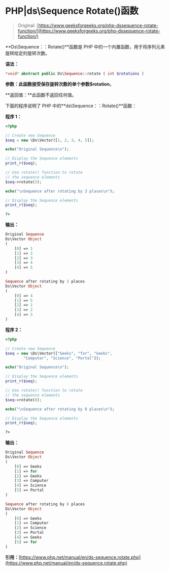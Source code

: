 # PHP|ds\Sequence Rotate()函数

> Original: [https://www.geeksforgeeks.org/php-dssequence-rotate-function/](https://www.geeksforgeeks.org/php-dssequence-rotate-function/)

**Ds\Sequence：：Rotate()**函数是 PHP 中的一个内置函数，用于将序列元素旋转给定的旋转次数。

**语法：**

```php
*void* abstract public Ds\Sequence::rotate ( int $rotations )

```

**参数：**此函数接受保存旋转次数的单个参数**$rotation**。

**返回值：**此函数不返回任何值。

下面的程序说明了 PHP 中的**ds\Sequence：：Rotate()**函数：

**程序 1：**

```php
<?php 

// Create new Sequence
$seq = new \Ds\Vector([1, 2, 3, 4, 5]); 

echo("Original Sequence\n"); 

// Display the Sequence elements 
print_r($seq); 

// Use rotate() function to rotate 
// the sequence elements 
$seq->rotate(3); 

echo("\nSequence after rotating by 3 places\n"); 

// Display the Sequence elements 
print_r($seq); 

?> 
```

**输出：**

```php
Original Sequence
Ds\Vector Object
(
    [0] => 1
    [1] => 2
    [2] => 3
    [3] => 4
    [4] => 5
)

Sequence after rotating by 3 places
Ds\Vector Object
(
    [0] => 4
    [1] => 5
    [2] => 1
    [3] => 2
    [4] => 3
)

```

**程序 2：**

```php
<?php 

// Create new Sequence
$seq = new \Ds\Vector(["Geeks", "for", "Geeks", 
        "Computer", "Science", "Portal"]); 

echo("Original Sequence\n"); 

// Display the Sequence elements 
print_r($seq); 

// Use rotate() function to rotate 
// the sequence elements 
$seq->rotate(8); 

echo("\nSequence after rotating by 8 places\n"); 

// Display the Sequence elements 
print_r($seq); 

?> 
```

**输出：**

```php
Original Sequence
Ds\Vector Object
(
    [0] => Geeks
    [1] => for
    [2] => Geeks
    [3] => Computer
    [4] => Science
    [5] => Portal
)

Sequence after rotating by 8 places
Ds\Vector Object
(
    [0] => Geeks
    [1] => Computer
    [2] => Science
    [3] => Portal
    [4] => Geeks
    [5] => for
)

```

**引用：**[https://www.php.net/manual/en/ds-sequence.rotate.php](https://www.php.net/manual/en/ds-sequence.rotate.php)